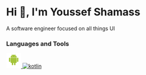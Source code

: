 # Hi 👋, I'm Youssef Shamass
A software engineer focused on all things UI

### Languages and Tools
<p align="left"> <a href="https://developer.android.com" target="_blank"> <img src="https://raw.githubusercontent.com/devicons/devicon/master/icons/android/android-original-wordmark.svg" alt="android" width="40" height="40"/> </a> <a href="https://kotlinlang.org" target="_blank"> <img src="https://www.vectorlogo.zone/logos/kotlinlang/kotlinlang-icon.svg" alt="kotlin" width="40" height="40"/> </a> </p>

<!--- <p>&nbsp;<img align="center" src="https://github-readme-stats.vercel.app/api?username=youssef-shamass&show_icons=true&locale=en" alt="youssef-shamass" /></p> --->
